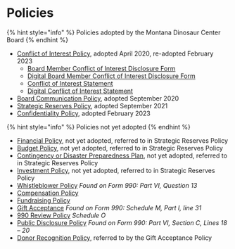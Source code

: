 # Policies

{% hint style="info" %}
Policies adopted by the Montana Dinosaur Center Board
{% endhint %}

* [Conflict of Interest Policy](conflict-of-interest-policy.md), adopted April 2020, re-adopted February 2023
  * [Board Member Conflict of Interest Disclosure Form](https://docs.tmdinosaurcenter.org/policies-and-info/KHxCR15iKwLXTyQyEIfo/)
  * [Digital Board Member Conflict of Interest Disclosure Form](https://forms.monday.com/forms/41bc9a5f10faa5d53a8c49558c633d70?r=use1)
  * [Conflict of Interest Statement](https://docs.tmdinosaurcenter.org/policies-and-info/conflict-of-interest-policy/conflict-of-interest-statement)
  * [Digital Conflict of Interest Statement](https://forms.monday.com/forms/9501dd91aed9008061d31455fc6cf45a?r=use1)
* [Board Communication Policy](https://docs.tmdinosaurcenter.org/policies/), adopted September 2020
* [Strategic Reserves Policy](strategic-reserve-policy.md), adopted September 2021
* [Confidentiality Policy](https://docs.tmdinosaurcenter.org/policies-and-info/confidentiality-policy), adopted February 2023

{% hint style="info" %}
Policies not yet adopted
{% endhint %}

* [Financial Policy](financial-policy.md), not yet adopted, referred to in Strategic Reserves Policy
* [Budget Policy](budget-policy.md), not yet adopted, referred to in Strategic Reserves Policy
* [Contingency or Disaster Preparedness Plan](contingency-or-disaster-policy.md), not yet adopted, referred to in Strategic Reserves Policy
* [Investment Policy](investment-policy.md), not yet adopted, referred to in Strategic Reserves Policy
* [Whistleblower Policy](broken-reference) _Found on Form 990: Part VI, Question 13_
* [Compensation Policy](./)
* [Fundraising Policy](./)
* [Gift Acceptance](./) _Found on Form 990: Schedule M, Part I, line 31_
* [990 Review Policy](./) _Schedule O_
* [Public Disclosure Policy](./) _Found on Form 990: Part VI, Section C, Lines 18 – 20_
* [Donor Recognition Policy](https://docs.tmdinosaurcenter.org/policies-and-info/v/policies/draft-donor-recognition-policy), referred to by the Gift Acceptance Policy
